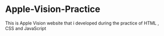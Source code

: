# Apple-Vision-Practice
 This is Apple Vision website that i developed during the practice of HTML , CSS and JavaScript
